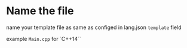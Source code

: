 # Name the file

name your template file as same as configed in lang.json `template` field

example `Main.cpp` for `C++14``
